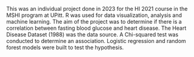 This was an individual project done in 2023 for the HI 2021 course in the MSHI program at UPitt. R was used for data visualization, analysis and machine learning. 
The aim of the project was to determine if there is a correlation between fasting blood glucose and heart disease. The Heart Disease Dataset (1988) was the data source. 
A Chi-squared test was conducted to determine an association.
Logistic regression and random forest models were built to test the hypothesis.
